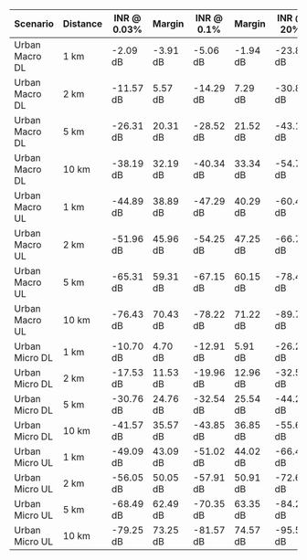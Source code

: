 | Scenario | Distance | INR @ 0.03% | Margin | INR @ 0.1% | Margin | INR @ 20% | Margin |
| --- | --- | --- | --- | --- | --- | --- | --- |
| Urban Macro DL | 1 km | -2.09 dB | -3.91 dB | -5.06 dB | -1.94 dB | -23.81 dB | 13.31 dB |
| Urban Macro DL | 2 km | -11.57 dB | 5.57 dB | -14.29 dB | 7.29 dB | -30.88 dB | 20.38 dB |
| Urban Macro DL | 5 km | -26.31 dB | 20.31 dB | -28.52 dB | 21.52 dB | -43.11 dB | 32.61 dB |
| Urban Macro DL | 10 km | -38.19 dB | 32.19 dB | -40.34 dB | 33.34 dB | -54.74 dB | 44.24 dB |
| Urban Macro UL | 1 km | -44.89 dB | 38.89 dB | -47.29 dB | 40.29 dB | -60.47 dB | 49.97 dB |
| Urban Macro UL | 2 km | -51.96 dB | 45.96 dB | -54.25 dB | 47.25 dB | -66.72 dB | 56.22 dB |
| Urban Macro UL | 5 km | -65.31 dB | 59.31 dB | -67.15 dB | 60.15 dB | -78.43 dB | 67.93 dB |
| Urban Macro UL | 10 km | -76.43 dB | 70.43 dB | -78.22 dB | 71.22 dB | -89.76 dB | 79.26 dB |
| Urban Micro DL | 1 km | -10.70 dB | 4.70 dB | -12.91 dB | 5.91 dB | -26.27 dB | 15.77 dB |
| Urban Micro DL | 2 km | -17.53 dB | 11.53 dB | -19.96 dB | 12.96 dB | -32.55 dB | 22.05 dB |
| Urban Micro DL | 5 km | -30.76 dB | 24.76 dB | -32.54 dB | 25.54 dB | -44.27 dB | 33.77 dB |
| Urban Micro DL | 10 km | -41.57 dB | 35.57 dB | -43.85 dB | 36.85 dB | -55.65 dB | 45.15 dB |
| Urban Micro UL | 1 km | -49.09 dB | 43.09 dB | -51.02 dB | 44.02 dB | -66.46 dB | 55.96 dB |
| Urban Micro UL | 2 km | -56.05 dB | 50.05 dB | -57.91 dB | 50.91 dB | -72.62 dB | 62.12 dB |
| Urban Micro UL | 5 km | -68.49 dB | 62.49 dB | -70.35 dB | 63.35 dB | -84.20 dB | 73.70 dB |
| Urban Micro UL | 10 km | -79.25 dB | 73.25 dB | -81.57 dB | 74.57 dB | -95.54 dB | 85.04 dB |
